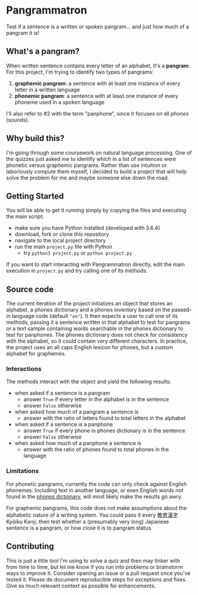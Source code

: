 # Pangrammatron

Test if a sentence is a written or spoken pangram... and just how much of a pangram it is!

## What's a pangram?

When written sentence contains every letter of an alphabet, it's a **pangram**. For this project, I'm trying to identify two types of pangrams:
1. **graphemic pangram**: a sentence with at least one instance of every letter in a written language
2. **phonemic pangram**: a sentence with at least one instance of every phoneme used in a spoken language

I'll also refer to #2 with the term "panphone", since it focuses on all _phones_ (sounds).

## Why build this?

I'm going through some coursework on natural language processing. One of the quizzes just asked me to identify which in a list of sentences were phonetic versus graphemic pangrams. Rather than use intuition or laboriously compute them myself, I decided to build a project that will help solve the problem for me and maybe someone else down the road.

## Getting Started

You will be able to get it running simply by copying the files and executing the main script:
- make sure you have Python installed (developed with 3.6.4)
- download, fork or clone this repository
- navigate to the local project directory
- run the main `project.py` file with Python
	- try `python3 project.py` or `python project.py`

If you want to start interacting with Pangrammatron directly, edit the main execution in `project.py` and try calling one of its methods.

## Source code

The current iteration of the project initializes an object that stores an alphabet, a phones dictionary and a phones inventory based on the passed-in language code (default `"en"`). It then expects a user to call one of its methods, passing it a sentence written in that alphabet to test for pangrams or a text sample containing words searchable in the phones dictionary to test for panphones. The phones dictionary does not check for consistency with the alphabet, so it could contain very different characters. In practice, the project uses an all caps English lexicon for phones, but a custom alphabet for graphemes.

### Interactions

The methods interact with the object and yield the following results:

- when asked if a sentence is a pangram
	- answer `True` if every letter in the alphabet is in the sentence
	- answer `False` otherwise
- when asked how much of a pangram a sentence is
	- answer with the ratio of letters found to total letters in the alphabet
- when asked if a sentence is a panphone
	- answer `True` if every phone in phones dictionary is in the sentence
	- answer `False` otherwise
- when asked how much of a panphone a sentence is
	- answer with the ratio of phones found to total phones in the language

### Limitations

For phonetic pangrams, currently the code can only check against English phonemes. Including text in another language, or even English words not found in the [phones dictionary](http://www.speech.cs.cmu.edu/cgi-bin/cmudict), will most likely make the results go awry.

For graphemic pangrams, this code does not make assumptions about the alphabetic nature of a writing system. You could pass it every [教育漢字](http://www.mext.go.jp/a_menu/shotou/new-cs/youryou/syo/koku/001.htm) Kyōiku Kanji, then test whether a (presumably very long) Japanese sentence is a pangram, or how close it is to pangram status.

## Contributing

This is just a little tool I'm using to solve a quiz and then may tinker with from time to time, but let me know if you run into problems or brainstorm ways to improve it. Consider opening an issue or a pull request once you've tested it. Please do document reproducible steps for exceptions and fixes. Give as much relevant context as possible for enhancements.
